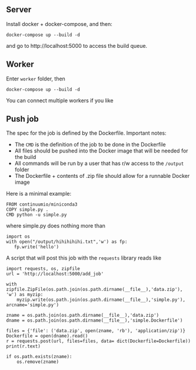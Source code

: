 
## Server

Install docker + docker-compose, and then:
```
docker-compose up --build -d
```
and go to http://localhost:5000 to access the build queue.

## Worker

Enter ``worker`` folder, then
```
docker-compose up --build -d
```

You can connect multiple workers if you like

## Push job

The spec for the job is defined by the Dockerfile. Important notes:

* The ``CMD`` is the definition of the job to be done in the Dockerfile
* All files should be pushed into the Docker image that will be needed for the build
* All commands will be run by a user that has r/w access to the ``/output`` folder
* The Dockerfile + contents of .zip file should allow for a runnable Docker image

Here is a minimal example:
```
FROM continuumio/miniconda3
COPY simple.py .
CMD python -u simple.py
```
where simple.py does nothing more than 
```
import os
with open("/output/hihihihihi.txt",'w') as fp:
   fp.write('hello')
```
A script that will post this job with the ``requests``  library reads like
```
import requests, os, zipfile
url = 'http://localhost:5000/add_job'

with zipfile.ZipFile(os.path.join(os.path.dirname(__file__),'data.zip'), 'w') as myzip:
    myzip.write(os.path.join(os.path.dirname(__file__),'simple.py'), arcname='simple.py')

zname = os.path.join(os.path.dirname(__file__),'data.zip')
dname = os.path.join(os.path.dirname(__file__),'simple.Dockerfile')

files = {'file': ('data.zip', open(zname, 'rb'), 'application/zip')}
Dockerfile = open(dname).read()
r = requests.post(url, files=files, data= dict(Dockerfile=Dockerfile))
print(r.text)

if os.path.exists(zname):
    os.remove(zname)
```

